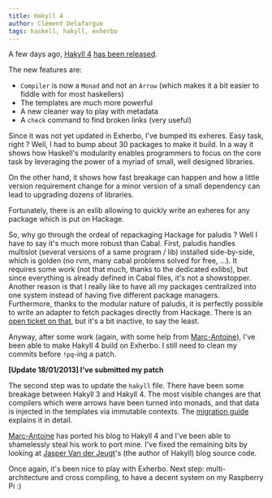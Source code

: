 ```yaml
---
title: Hakyll 4
author: Clément Delafargue
tags: haskell, hakyll, exherbo
---
```


A few days ago, [Hakyll 4](http://jaspervdj.be)
[has been released](http://jaspervdj.be/posts/2013-01-16-hakyll-4.0.html).

The new features are:

- `Compiler` is now a `Monad` and not an `Arrow` (which makes it a bit easier
  to fiddle with for most haskellers)
- The templates are much more powerful
- A new cleaner way to play with metadata
- A `check` command to find broken links (very useful)

Since it was not yet updated in Exherbo, I've bumped its exheres. Easy task,
right ? Well, I had to bump about 30 packages to make it build. In a way it
shows how Haskell's modularity enables programmers to focus on the core task
by leveraging the power of a myriad of small, well designed libraries.

On the other hand, it shows how fast breakage can happen and how a little
version requirement change for a minor version of a small dependency can lead
to upgrading dozens of libraries.

Fortunately, there is an exlib allowing to quickly write an exheres for any
package which is put on Hackage.

So, why go through the ordeal of repackaging Hackage for paludis ? Well I have
to say it's much more robust than Cabal. First, paludis handles multislot
(several versions of a same program / lib) installed side-by-side, which is
golden (no rvm, many cabal problems solved for free, …). It requires some work
(not that much, thanks to the dedicated exlibs), but since everything is
already defined in Cabal files, it's not a showstopper. Another reason is that
I really like to have all my packages centralized into one system instead of
having five different package managers. Furthermore, thanks to the modular
nature of paludis, it is perfectly possible to write an adapter to fetch
packages directly from Hackage. There is an [open ticket on
that](http://paludis.exherbo.org/trac/ticket/768), but it's a bit inactive, to
say the least.

Anyway, after some work (again, with some help from
[Marc-Antoine](http://github.com/keruspe)), I've been able to make Hakyll 4
build on Exherbo. I still need to clean my commits before `!pq`-ing a patch.

**[Update 18/01/2013] I've submitted my patch**

The second step was to update the `hakyll` file. There have been some breakage
between Hakyll 3 and Hakyll 4. The most visible changes are that compilers
which were arrows have been turned into monads, and that data is injected in
the templates via immutable contexts. The
[migration guide](http://jaspervdj.be/hakyll/tutorials/hakyll-3-to-hakyll4-migration-guide.html)
explains it in detail.

[Marc-Antoine](http://github.com/keruspe) has ported his blog to Hakyll 4 and
I've been able to shamelessly steal his work to port mine. I've fixed the
remaining bits by looking at [Jasper Van der Jeugt](http://jaspervdj.be)'s
(the author of Hakyll) blog source code.

Once again, it's been nice to play with Exherbo. Next step: multi-architecture
and cross compiling, to have a decent system on my Raspberry Pi :)


